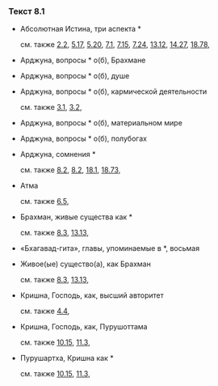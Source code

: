 ### Текст 8.1
	
- Абсолютная Истина, три аспекта \*

	см. также  [2.2](../02/0202.md),  [5.17](../05/0517.md),  [5.20](../05/0520.md),  [7.1](../07/0701.md),  [7.15](../07/0715.md),  [7.24](../07/0724.md),  [13.12](../13/1312.md),  [14.27](../14/1427.md),  [18.78](../18/1878.md), 
	
- Арджуна, вопросы \* о(б), Брахмане

	
- Арджуна, вопросы \* о(б), душе

	
- Арджуна, вопросы \* о(б), кармической деятельности

	см. также  [3.1](../03/0301.md),  [3.2](../03/0302.md), 
	
- Арджуна, вопросы \* о(б), материальном мире

	
- Арджуна, вопросы \* о(б), полубогах

	
- Арджуна, сомнения \*

	см. также  [8.2](../08/0802.md),  [8.2](../08/0802.md),  [18.1](../18/1801.md),  [18.73](../18/1873.md), 
	
- Атма

	см. также  [6.5](../06/0605.md), 
	
- Брахман, живые существа как \*

	см. также  [8.3](../08/0803.md),  [13.13](../13/1313.md), 
	
- «Бхагавад-гита», главы, упоминаемые в \*, восьмая

	
- Живое(ые) существо(а), как Брахман

	см. также  [8.3](../08/0803.md),  [13.13](../13/1313.md), 
	
- Кришна, Господь, как, высший авторитет

	см. также  [4.4](../04/0404.md), 
	
- Кришна, Господь, как, Пурушоттама

	см. также  [10.15](../10/1015.md),  [11.3](../11/1103.md), 
	
- Пурушартха, Кришна как \*

	см. также  [10.15](../10/1015.md),  [11.3](../11/1103.md), 
